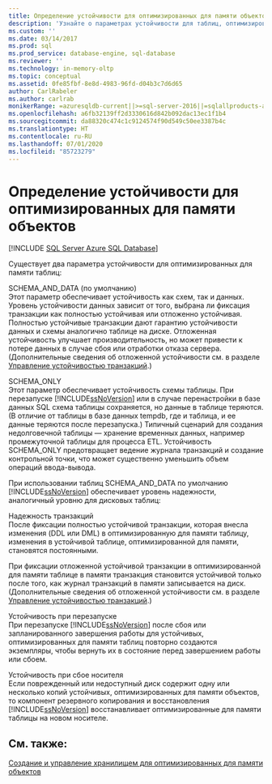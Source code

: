 ```yaml
---
title: Определение устойчивости для оптимизированных для памяти объектов | Документация Майкрософт
description: 'Узнайте о параметрах устойчивости для таблиц, оптимизированных для памяти, в SQL Server: параметрах по умолчанию SCHEMA_AND_DATA и SCHEMA_ONLY.'
ms.custom: ''
ms.date: 03/14/2017
ms.prod: sql
ms.prod_service: database-engine, sql-database
ms.reviewer: ''
ms.technology: in-memory-oltp
ms.topic: conceptual
ms.assetid: 0fe85fbf-8e8d-4983-96fd-d04b3c7d6d65
author: CarlRabeler
ms.author: carlrab
monikerRange: =azuresqldb-current||>=sql-server-2016||=sqlallproducts-allversions||>=sql-server-linux-2017||=azuresqldb-mi-current
ms.openlocfilehash: a6fb32139ff2d3330616d842b092dac13ec1f1b4
ms.sourcegitcommit: da88320c474c1c9124574f90d549c50ee3387b4c
ms.translationtype: HT
ms.contentlocale: ru-RU
ms.lasthandoff: 07/01/2020
ms.locfileid: "85723279"
---
```

# <a name="defining-durability-for-memory-optimized-objects"></a>Определение устойчивости для оптимизированных для памяти объектов
[!INCLUDE [SQL Server Azure SQL Database](../../includes/applies-to-version/sql-asdb.md)]

  Существует два параметра устойчивости для оптимизированных для памяти таблиц:  
  
 SCHEMA_AND_DATA (по умолчанию)  
 Этот параметр обеспечивает устойчивость как схем, так и данных. Уровень устойчивости данных зависит от того, выбрана ли фиксация транзакции как полностью устойчивая или отложенно устойчивая. Полностью устойчивые транзакции дают гарантию устойчивости данных и схемы аналогично таблице на диске. Отложенная устойчивость улучшает производительность, но может привести к потере данных в случае сбоя или отработки отказа сервера. (Дополнительные сведения об отложенной устойчивости см. в разделе [Управление устойчивостью транзакций](../../relational-databases/logs/control-transaction-durability.md).)  
  
 SCHEMA_ONLY  
 Этот параметр обеспечивает устойчивость схемы таблицы. При перезапуске [!INCLUDE[ssNoVersion](../../includes/ssnoversion-md.md)] или в случае перенастройки в базе данных SQL схема таблицы сохраняется, но данные в таблице теряются. (В отличие от таблицы в базе данных tempdb, где и таблица, и ее данные теряются после перезапуска.) Типичный сценарий для создания недолговечной таблицы — хранение временных данных, например промежуточной таблицы для процесса ETL. Устойчивость SCHEMA_ONLY предотвращает ведение журнала транзакций и создание контрольной точки, что может существенно уменьшить объем операций ввода-вывода.  
  
 При использовании таблиц SCHEMA_AND_DATA по умолчанию [!INCLUDE[ssNoVersion](../../includes/ssnoversion-md.md)] обеспечивает уровень надежности, аналогичный уровню для дисковых таблиц:  
  
 Надежность транзакций  
 После фиксации полностью устойчивой транзакции, которая внесла изменения (DDL или DML) в оптимизированную для памяти таблицу, изменения в устойчивой таблице, оптимизированной для памяти, становятся постоянными.  
  
 При фиксации отложенной устойчивой транзакции в оптимизированной для памяти таблице в памяти транзакция становится устойчивой только после того, как журнал транзакций в памяти записывается на диск. (Дополнительные сведения об отложенной устойчивости см. в разделе [Управление устойчивостью транзакций](../../relational-databases/logs/control-transaction-durability.md).)  
  
 Устойчивость при перезапуске  
 При перезапуске [!INCLUDE[ssNoVersion](../../includes/ssnoversion-md.md)] после сбоя или запланированного завершения работы для устойчивых, оптимизированных для памяти таблиц повторно создаются экземпляры, чтобы вернуть их в состояние перед завершением работы или сбоем.  
  
 Устойчивость при сбое носителя  
 Если поврежденный или недоступный диск содержит одну или несколько копий устойчивых, оптимизированных для памяти объектов, то компонент резервного копирования и восстановления [!INCLUDE[ssNoVersion](../../includes/ssnoversion-md.md)] восстанавливает оптимизированные для памяти таблицы на новом носителе.  
  
## <a name="see-also"></a>См. также:  
 [Создание и управление хранилищем для оптимизированных для памяти объектов](../../relational-databases/in-memory-oltp/creating-and-managing-storage-for-memory-optimized-objects.md)  
  
  
